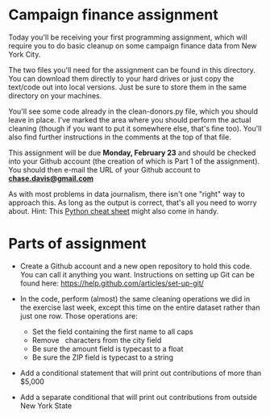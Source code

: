 # Campaign finance assignment

Today you'll be receiving your first programming assignment, which will require you to do basic cleanup on some campaign finance data from New York City.

The two files you'll need for the assignment can be found in this directory. You can download them directly to your hard drives or just copy the text/code out into local versions. Just be sure to store them in the same directory on your machines.

You'll see some code already in the clean-donors.py file, which you should leave in place. I've marked the area where you should perform the actual cleaning (though if you want to put it somewhere else, that's fine too). You'll also find further instructions in the comments at the top of that file.

This assignment will be due **Monday, February 23** and should be checked into your Github account (the creation of which is Part 1 of the assignment). You should then e-mail the URL of your Github account to **chase.davis@gmail.com**

As with most problems in data journalism, there isn't one "right" way to approach this. As long as the output is correct, that's all you need to worry about. Hint: This [Python cheat sheet](https://github.com/cjdd3b/advanced-data-journalism/blob/master/spring-2014/lecture-02-10/python-basics.md) might also come in handy.

Parts of assignment
===================

  - Create a Github account and a new open repository to hold this code. You can call it anything you want. Instructions on setting up Git can be found here: https://help.github.com/articles/set-up-git/

  - In the code, perform (almost) the same cleaning operations we did in the exercise last week, except this time on the entire dataset rather than just one row. Those operations are:
    - Set the field containing the first name to all caps
    - Remove &nbsp; characters from the city field
    - Be sure the amount field is typecast to a float
    - Be sure the ZIP field is typecast to a string

  - Add a conditional statement that will print out contributions of more than $5,000

  - Add a separate conditional that will print out contributions from outside New York State